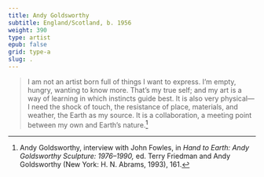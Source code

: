 ```yaml
---
title: Andy Goldsworthy
subtitle: England/Scotland, b. 1956
weight: 390
type: artist
epub: false
grid: type-a
slug: .
---
```


>I am not an artist born full of things I want to express. I’m empty, hungry, wanting to know more. That’s my true self; and my art is a way of learning in which instincts guide best. It is also very physical—I need the shock of touch, the resistance of place, materials, and weather, the Earth as my source. It is a collaboration, a meeting point between my own and Earth’s nature.[^1]

[^1]: Andy Goldsworthy, interview with John Fowles, in *Hand to Earth: Andy Goldsworthy Sculpture: 1976–1990,* ed. Terry Friedman and Andy Goldsworthy (New York: H. N. Abrams, 1993), 161.
